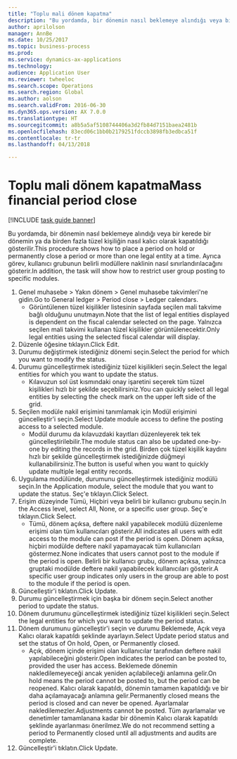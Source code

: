 ```yaml
--- 
title: "Toplu mali dönem kapatma"
description: "Bu yordamda, bir dönemin nasıl beklemeye alındığı veya bir kerede bir dönemin ya da birden fazla tüzel kişiliğin nasıl kalıcı olarak kapatıldığı gösterilir."
author: aprilolson
manager: AnnBe
ms.date: 10/25/2017
ms.topic: business-process
ms.prod: 
ms.service: dynamics-ax-applications
ms.technology: 
audience: Application User
ms.reviewer: twheeloc
ms.search.scope: Operations
ms.search.region: Global
ms.author: aolson
ms.search.validFrom: 2016-06-30
ms.dyn365.ops.version: AX 7.0.0
ms.translationtype: HT
ms.sourcegitcommit: a8b5a5af5108744406a3d2fb84d7151baea2481b
ms.openlocfilehash: 83ecd06c1bb0b2179251fdccb3898fb3edbca51f
ms.contentlocale: tr-tr
ms.lasthandoff: 04/13/2018

---
```

# <a name="mass-financial-period-close"></a><span data-ttu-id="46259-103">Toplu mali dönem kapatma</span><span class="sxs-lookup"><span data-stu-id="46259-103">Mass financial period close</span></span>

[!INCLUDE [task guide banner](../../includes/task-guide-banner.md)]

<span data-ttu-id="46259-104">Bu yordamda, bir dönemin nasıl beklemeye alındığı veya bir kerede bir dönemin ya da birden fazla tüzel kişiliğin nasıl kalıcı olarak kapatıldığı gösterilir.</span><span class="sxs-lookup"><span data-stu-id="46259-104">This procedure shows how to place a period on hold or permanently close a period or more than one legal entity at a time.</span></span> <span data-ttu-id="46259-105">Ayrıca görev, kullanıcı grubunun belirli modüllere naklinin nasıl sınırlandırılacağını gösterir.</span><span class="sxs-lookup"><span data-stu-id="46259-105">In addition, the task will show how to restrict user group posting to specific modules.</span></span>

1. <span data-ttu-id="46259-106">Genel muhasebe > Yakın dönem > Genel muhasebe takvimleri'ne gidin.</span><span class="sxs-lookup"><span data-stu-id="46259-106">Go to General ledger > Period close > Ledger calendars.</span></span>
    * <span data-ttu-id="46259-107">Görüntülenen tüzel kişilikler listesinin sayfada seçilen mali takvime bağlı olduğunu unutmayın.</span><span class="sxs-lookup"><span data-stu-id="46259-107">Note that the list of legal entities displayed is dependent on the fiscal calendar selected on the page.</span></span> <span data-ttu-id="46259-108">Yalnızca seçilen mali takvimi kullanan tüzel kişilikler görüntülenecektir.</span><span class="sxs-lookup"><span data-stu-id="46259-108">Only legal entities using the selected fiscal calendar will display.</span></span>  
2. <span data-ttu-id="46259-109">Düzenle öğesine tıklayın.</span><span class="sxs-lookup"><span data-stu-id="46259-109">Click Edit.</span></span>
3. <span data-ttu-id="46259-110">Durumu değiştirmek istediğiniz dönemi seçin.</span><span class="sxs-lookup"><span data-stu-id="46259-110">Select the period for which you want to modify the status.</span></span>
4. <span data-ttu-id="46259-111">Durumu güncelleştirmek istediğiniz tüzel kişilikleri seçin.</span><span class="sxs-lookup"><span data-stu-id="46259-111">Select the legal entities for which you want to update the status.</span></span>
    * <span data-ttu-id="46259-112">Kılavuzun sol üst kısmındaki onay işaretini seçerek tüm tüzel kişilikleri hızlı bir şekilde seçebilirsiniz.</span><span class="sxs-lookup"><span data-stu-id="46259-112">You can quickly select all legal entities  by selecting the check mark on the upper left side of the grid.</span></span>  
5. <span data-ttu-id="46259-113">Seçilen modüle nakil erişimini tanımlamak için Modül erişimini güncelleştir'i seçin.</span><span class="sxs-lookup"><span data-stu-id="46259-113">Select Update module access to define the posting access to a selected module.</span></span>
    * <span data-ttu-id="46259-114">Modül durumu da kılavuzdaki kayıtları düzenleyerek tek tek güncelleştirilebilir.</span><span class="sxs-lookup"><span data-stu-id="46259-114">The module status can also be updated one-by-one by editing the records in the grid.</span></span> <span data-ttu-id="46259-115">Birden çok tüzel kişilik kaydını hızlı bir şekilde güncelleştirmek istediğinizde düğmeyi kullanabilirsiniz.</span><span class="sxs-lookup"><span data-stu-id="46259-115">The button is useful when you want to quickly update multiple legal entity records.</span></span>  
6. <span data-ttu-id="46259-116">Uygulama modülünde, durumunu güncelleştirmek istediğiniz modülü seçin.</span><span class="sxs-lookup"><span data-stu-id="46259-116">In the Application module, select the module that you want to update the status.</span></span> <span data-ttu-id="46259-117">Seç'e tıklayın.</span><span class="sxs-lookup"><span data-stu-id="46259-117">Click Select.</span></span>
7. <span data-ttu-id="46259-118">Erişim düzeyinde Tümü, Hiçbiri veya belirli bir kullanıcı grubunu seçin.</span><span class="sxs-lookup"><span data-stu-id="46259-118">In the Access level, select All, None, or a specific user group.</span></span> <span data-ttu-id="46259-119">Seç'e tıklayın.</span><span class="sxs-lookup"><span data-stu-id="46259-119">Click Select.</span></span>
    * <span data-ttu-id="46259-120">Tümü, dönem açıksa, deftere nakil yapabilecek modülü düzenleme erişimi olan tüm kullanıcıları gösterir.</span><span class="sxs-lookup"><span data-stu-id="46259-120">All indicates all users with edit access to the module can post if the period is open.</span></span> <span data-ttu-id="46259-121">Dönem açıksa, hiçbiri modülde deftere nakil yapamayacak tüm kullanıcıları göstermez.</span><span class="sxs-lookup"><span data-stu-id="46259-121">None indicates that users cannot post to the module if the period is open.</span></span> <span data-ttu-id="46259-122">Belirli bir kullanıcı grubu, dönem açıksa, yalnızca gruptaki modülde deftere nakil yapabilecek kullanıcıları gösterir.</span><span class="sxs-lookup"><span data-stu-id="46259-122">A specific user group indicates only users in the group are able to post to the module if the period is open.</span></span>  
8. <span data-ttu-id="46259-123">Güncelleştir'i tıklatın.</span><span class="sxs-lookup"><span data-stu-id="46259-123">Click Update.</span></span>
9. <span data-ttu-id="46259-124">Durumu güncelleştirmek için başka bir dönem seçin.</span><span class="sxs-lookup"><span data-stu-id="46259-124">Select another period to update the status.</span></span>
10. <span data-ttu-id="46259-125">Dönem durumunu güncelleştirmek istediğiniz tüzel kişilikleri seçin.</span><span class="sxs-lookup"><span data-stu-id="46259-125">Select the legal entities for which you want to update the period status.</span></span>
11. <span data-ttu-id="46259-126">Dönem durumunu güncelleştir'i seçin ve durumu Beklemede, Açık veya Kalıcı olarak kapatıldı şeklinde ayarlayın.</span><span class="sxs-lookup"><span data-stu-id="46259-126">Select Update period status and set the status of On hold, Open, or Permanently closed.</span></span>
    * <span data-ttu-id="46259-127">Açık, dönem içinde erişimi olan kullanıcılar tarafından deftere nakil yapılabileceğini gösterir.</span><span class="sxs-lookup"><span data-stu-id="46259-127">Open indicates the period can be posted to, provided the user has access.</span></span> <span data-ttu-id="46259-128">Beklemede dönemin nakledilemeyeceği ancak yeniden açılabileceği anlamına gelir.</span><span class="sxs-lookup"><span data-stu-id="46259-128">On hold means the period cannot be posted to, but the period can be reopened.</span></span> <span data-ttu-id="46259-129">Kalıcı olarak kapatıldı, dönemin tamamen kapatıldığı ve bir daha açılamayacağı anlamına gelir.</span><span class="sxs-lookup"><span data-stu-id="46259-129">Permanently closed means the period is closed and can never be opened.</span></span> <span data-ttu-id="46259-130">Ayarlamalar nakledilemezler.</span><span class="sxs-lookup"><span data-stu-id="46259-130">Adjustments cannot be posted.</span></span> <span data-ttu-id="46259-131">Tüm ayarlamalar ve denetimler tamamlanana kadar bir dönemin Kalıcı olarak kapatıldı şeklinde ayarlanması önerilmez.</span><span class="sxs-lookup"><span data-stu-id="46259-131">We do not recommend setting a period to Permanently closed until all adjustments and audits are complete.</span></span>  
12. <span data-ttu-id="46259-132">Güncelleştir'i tıklatın.</span><span class="sxs-lookup"><span data-stu-id="46259-132">Click Update.</span></span>



